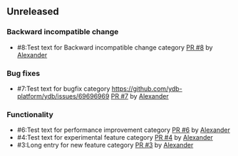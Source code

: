 ## Unreleased

### Backward incompatible change
- #8:Test text for Backward incompatible change category [PR #8](https://github.com/DecoyRS/ydb/pull/8) by [Alexander](https://github.com/DecoyRS)

### Bug fixes
- #7:Test text for bugfix  category https://github.com/ydb-platform/ydb/issues/69696969 [PR #7](https://github.com/DecoyRS/ydb/pull/7) by [Alexander](https://github.com/DecoyRS)

### Functionality
- #6:Test text for performance improvement category [PR #6](https://github.com/DecoyRS/ydb/pull/6) by [Alexander](https://github.com/DecoyRS)
- #4:Test text for experimental feature category [PR #4](https://github.com/DecoyRS/ydb/pull/4) by [Alexander](https://github.com/DecoyRS)
- #3:Long entry for new feature category [PR #3](https://github.com/DecoyRS/ydb/pull/3) by [Alexander](https://github.com/DecoyRS)

